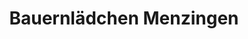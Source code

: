 ---
title: "Bauernlädchen Menzingen"
url: /kraichtal/bauernlaedchen-menzingen/
shop: Raumausstattung
---